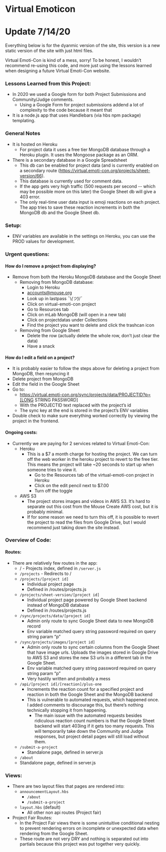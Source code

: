 # Virtual Emoticon


# Update 7/14/20

Everything below is for the dyanmic version of the site, this version is a new static version of the site with just html files.




Virtual Emoti-Con is kind of a mess, sorry! To be honest, I wouldn’t recommend re-using this code, and more just using the lessons learned when designing a future Virtual Emoti-Con website.

### Lessons Learned from this Project:

- In 2020 we used a Google form for both Project Submissions and 	Community/Judge comments.
  - Using a Google Form for project submissions addend a lot of complexity to the code because it meant that 
- It is a node.js app that uses Handlebars (via hbs npm package) templating.

### General Notes

- It is hosted on Heroku
  - For project data it uses a free tier MongoDB database through a Heroku plugin. It uses the Mongoose package as an ORM.
- There is a secondary database in a Google Spreadsheet
  - This db can be enabled for project data (and is currently enabled on a secondary route (https://virtual.emoti-con.org/projects/sheet-version/66).
  - This database is currently used for comment data.
  - If the app gets very high traffic (500 requests per second -- which may be possible more on this later) the Google Sheet db will give a 403 error.
  - The only real-time user data input is emoji reactions on each project. The app tries to save these reaction increments in both the MongoDB db and the Google Sheet db.

### Setup:
  - ENV variables are available in the settings on Heroku, you can use the PROD values for development.

### Urgent questions:

#### How do I remove a project from displaying?
- Remove from both the Heroku MongoDB database and the Google Sheet
  - Removing from MongoDB database:
    - Login to Heroku
    - accounts@mouse.org
    - Look up in lastpass ¯\\_(ツ)_/¯ 
    - Click on virtual-emoti-con project
    - Go to Resources tab
    - Click on mLab MongoDB (will open in a new tab)
    - Click on projectdatas under Collections
    - Find the project you want to delete and click the trashcan icon
  - Removing from Google Sheet
    - Delete the row (actually delete the whole row, don’t just clear the data)
    - Have a snack

#### How do I edit a field on a project?

  - It is probably easier to follow the steps above for deleting a project from MongoDB, then resyncing it
  - Delete project from MongoDB
  - Edit the field in the Google Sheet
  - Go to:
    - https://virtual.emoti-con.org/sync/projects/data/PROJECTID?p=[LONG STRING PASSWORD]
    - With the PROJECTID text replaced with the project’s id
    - The sync key at the end is stored in the project’s ENV variables
  - Double check to make sure everything worked correctly by viewing the project in the frontend.

#### Ongoing costs:

  - Currently we are paying for 2 services related to Virtual Emoti-Con:
    - Heroku
      - This is a $7 a month charge for hosting the project. We can turn off the web worker in the heroku project to revert to the free tier. This means the project will take ~20 seconds to start up when someone tries to view it.
        - Go to the Resources tab of the virtual-emoti-con project in Heroku
        - Click on the edit pencil next to $7.00
        - Turn off the toggle
    - AWS S3
      - The project stores images and videos in AWS S3. It’s hard to separate out this cost from the Mouse Create AWS cost, but it is probably minimal.
      - If for some reason we need to turn this off, it is possible to revert the project to read the files from Google Drive, but I would recommend just taking down the site instead.

### Overview of Code:

#### Routes:
  - There are relatively few routes in the app:
    - / - Projects index, defined in `/server.js`
    - `/projects` - Redirects to /
    - `/projects/[project id]`
      - Individual project page
      - Defined in /routes/projects.js
    - `/projects/sheet-version/[project id]`
      - Individual project page powered by Google Sheet backend instead of MongoDB database
      - Defined in /routes/projects.js
    - `/sync/projects/data/[project id]`
      - Admin only route to sync Google Sheet data to new MongoDB record
      - Env variable matched query string password required on query string param “p”
    - `/sync/projects/images/[project id]`
      - Admin only route to sync certain columns from the Google Sheet that have image urls. Uploads the images stored in Google Drive to AWS S3 and stores the new S3 urls in a different tab in the Google Sheet.
      - Env variable matched query string password required on query string param “p”
      - Very hastily written and probably a mess
    - `/api/[project id]/[reaction]/plus-one`
      - Increments the reaction count for a specified project and reaction in both the Google Sheet and the MongoDB backend
      - This is vulnerable to automated requests, which happened once. I added comments to discourage this, but there’s nothing technically stopping it from happening.
        - The main issue with the automated requests besides ridiculous reaction count numbers is that the Google Sheet backend will start 403ing if it gets too many requests. This will temporarily take down the Community and Judge responses, but project detail pages will still load without them.
    - `/submit-a-project`
      - Standalone page, defined in server.js
    - `/about`
    - Standalone page, defined in server.js

### Views:

  - There are two layout files that pages are rendered into:
    - `announcementLayout.hbs`
      - `/about`
      - `/submit-a-project`
    - `layout.hbs` (default)
      - All other non api routes (Project fair)
  - Project Fair Routes:
    - In the Project Fair views there is some unintuitive conditional nesting to prevent rendering errors on incomplete or unexpected data when rendering from the Google Sheet.
    - These route are not very DRY and nothing is separated out into partials because this project was put together very quickly.
